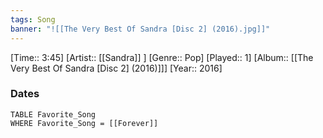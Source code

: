 ```yaml
---
tags: Song  
banner: "![[The Very Best Of Sandra [Disc 2] (2016).jpg]]"
---
```

[Time:: 3:45]
[Artist:: [[Sandra]] ]
[Genre:: Pop]
[Played:: 1]
[Album:: [[The Very Best Of Sandra [Disc 2] (2016)]]]
[Year:: 2016]
### Dates
````dataview
TABLE Favorite_Song
WHERE Favorite_Song = [[Forever]]
````